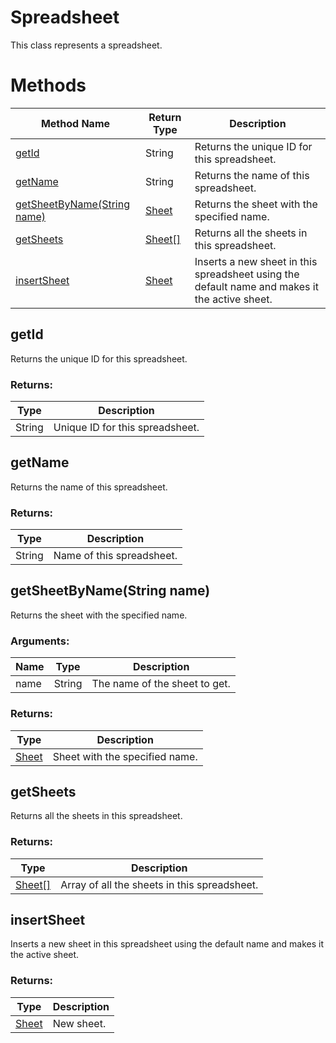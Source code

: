 # Spreadsheet
This class represents a spreadsheet.

# Methods
|Method Name|Return Type|Description|
|-|-|-
[getId](#getid)|String|Returns the unique ID for this spreadsheet.<br />
[getName](#getname)|String|Returns the name of this spreadsheet.<br />
[getSheetByName(String name)](#getsheetbyname~string-name~)|[Sheet](./Sheet)|Returns the sheet with the specified name.
[getSheets](#getsheets)|[Sheet[]](./Sheet)|Returns all the sheets in this spreadsheet.<br />
[insertSheet](#insertsheet)|[Sheet](./Sheet)|Inserts a new sheet in this spreadsheet using the default name and makes it the active sheet.<br />

## <a name="getid"></a>getId
Returns the unique ID for this spreadsheet.

### Returns:
|Type|Description|
|-|-
String|Unique ID for this spreadsheet.

## <a name="getname"></a>getName
Returns the name of this spreadsheet.

### Returns:
|Type|Description|
|-|-
String|Name of this spreadsheet.

## <a name="getsheetbyname~string-name~"></a>getSheetByName(String name)
Returns the sheet with the specified name.
### Arguments:
|Name|Type|Description|
|-|-|-
name|String|The name of the sheet to get.<br />
### Returns:
|Type|Description|
|-|-
[Sheet](./Sheet)|Sheet with the specified name.

## <a name="getsheets"></a>getSheets
Returns all the sheets in this spreadsheet.

### Returns:
|Type|Description|
|-|-
[Sheet[]](./Sheet)|Array of all the sheets in this spreadsheet.

## <a name="insertsheet"></a>insertSheet
Inserts a new sheet in this spreadsheet using the default name and makes it the active sheet.

### Returns:
|Type|Description|
|-|-
[Sheet](./Sheet)|New sheet.

